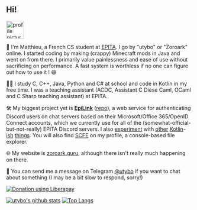 ## Hi!

<img height="48" src="https://zoroark.guru/favicon.png" alt="profile picture">

:wave: I'm Matthieu, a French CS student at [EPITA](https://www.epita.fr/en). I go by "utybo" or "Zoroark" online. I started coding by making (crappy) Minecraft mods in Java and went on from there. I primarily value painlessness and ease of use without sacrificing on performance. A fast system is worthless if no one can figure out how to use it ! :smile:

👨‍🎓 I study C, C++, Java, Python and C# at school and code in Kotlin in my free time. I was a teaching assistant (ACDC, Assistant C Dièse Caml, OCaml and C Sharp teaching assistant) at EPITA.

🛠 My biggest project yet is **[EpiLink](https://epilink.zoroark.guru)** ([repo](https://github.com/EpiLink/EpiLink)), a web service for authenticating Discord users on chat servers based on their Microsoft/Office 365/OpenID Connect accounts, which we currently use for all of the (somewhat-official-but-not-really) EPITA Discord servers. I also [experiment](https://github.com/utybo/Lixy) with [other](https://github.com/utybo/Pangoro) [Kotlin](https://github.com/utybo/Shedinja)-[ish](https://github.com/utybo/Servine) [things](https://github.com/utybo/ktor-rate-limit). You will also find [SCFE](https://github.com/utybo/scfe) on my profile, a console-based file explorer.

🌐 My website is [zoroark.guru](https://zoroark.guru), although there isn't really much happening on there.

💬 You can send me a message on Telegram [@utybo](https://t.me/utybo) if you want to chat about something (I may be a bit slow to respond, sorry!)

[![Donation using Liberapay](https://liberapay.com/assets/widgets/donate.svg)](https://liberapay.com/utybo/donate)

[![utybo's github stats](https://github-readme-stats.vercel.app/api?username=utybo&show_icons=true&theme=dark)](https://github.com/anuraghazra/github-readme-stats) [![Top Langs](https://github-readme-stats.vercel.app/api/top-langs/?username=utybo&layout=compact&theme=dark)](https://github.com/anuraghazra/github-readme-stats)

